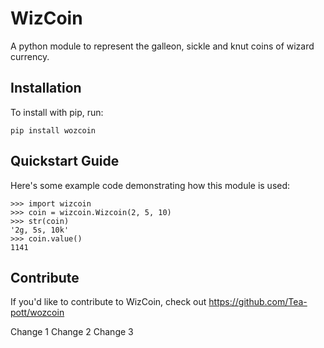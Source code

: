 WizCoin
======

A python module to represent the galleon, sickle and knut coins of wizard currency.

Installation
------------

To install with pip, run:

    pip install wozcoin

Quickstart Guide
----------------

Here's some example code demonstrating how this module is used:

	>>> import wizcoin
	>>> coin = wizcoin.Wizcoin(2, 5, 10)
	>>> str(coin)
	'2g, 5s, 10k'
	>>> coin.value()
	1141

Contribute
----------

If you'd like to contribute to WizCoin, check out https://github.com/Tea-pott/wozcoin

Change 1
Change 2
Change 3
